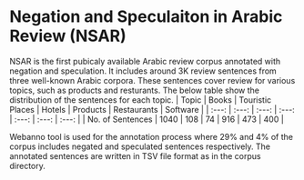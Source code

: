 # Negation and Speculaiton in Arabic Review (NSAR)

NSAR is the first pubicaly available Arabic review corpus annotated with negation and speculation. It includes around 3K review sentences from three well-known Arabic corpora. These sentences cover review for various topics, such as products and resturants. The below table show the distribution of the sentences for each topic.
| Topic | Books | Touristic Places | Hotels | Products | Restaurants | Software | 
| :---: | :---: | :---: | :---: | :---: | :---: | :---: | 
| No. of Sentences | 1040 | 108 | 74 | 916 | 473 | 400 |

Webanno tool is used for the annotation process where 29% and 4% of the corpus includes negated and speculated sentences respectively. The annotated sentences are written in TSV file format as in the corpus directory. 
